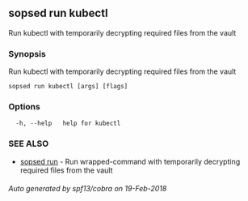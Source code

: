 ## sopsed run kubectl

Run kubectl with temporarily decrypting required files from the vault

### Synopsis


Run kubectl with temporarily decrypting required files from the vault

```
sopsed run kubectl [args] [flags]
```

### Options

```
  -h, --help   help for kubectl
```

### SEE ALSO
* [sopsed run](sopsed_run.md)	 - Run wrapped-command with temporarily decrypting required files from the vault

###### Auto generated by spf13/cobra on 19-Feb-2018
